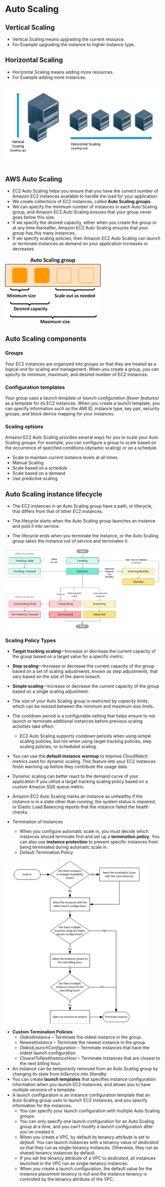 # Auto Scaling 

## Vertical Scaling 

- Vertical Scaling means upgrading the current resource.
- For Example upgrading the instance to higher instance type.

## Horizontal Scaling 

- Horizontal Scaling means adding more resources.
- For Example adding more instances.

![Scaling](/Compute/images/Scaling.PNG)

## AWS Auto Scaling

- EC2 Auto Scaling helps you ensure that you have the correct number of Amazon EC2 instances available to handle the load for your application. 
- We create collections of EC2 instances, called **Auto Scaling groups**.
- We can specify the minimum number of instances in each Auto Scaling group, and Amazon EC2 Auto Scaling ensures that your group never goes below this size. 
-  If we specify the desired capacity, either when you create the group or at any time thereafter, Amazon EC2 Auto Scaling ensures that your group has this many instances. 
- If we specify scaling policies, then Amazon EC2 Auto Scaling can launch or terminate instances as demand on your application increases or decreases.

![as-basic-diagram](/Compute/images/as-basic-diagram.png)

## Auto Scaling components

### **Groups**

Your EC2 instances are organized into *groups* so that they are treated as a logical unit for scaling and management. When you create a group, you can specify its minimum, maximum, and desired number of EC2 instances.

### Configuration templates

Your group uses a *launch template or launch configuration (fewer features)* as a template for its EC2 instances. When you create a launch template, you can specify information such as the AMI ID, instance type, key pair, security groups, and block device mapping for your instances.

### **Scaling options**

Amazon EC2 Auto Scaling provides several ways for you to scale your Auto Scaling groups. For example, you can configure a group to scale based on the occurrence of specified conditions (dynamic scaling) or on a schedule. 

- Scale to maintain current instance levels at all times
- Manual Scaling
- Scale based on a schedule
- Scale based on a demand
- Use predictive scaling

## Auto Scaling instance lifecycle

- The EC2 instances in an Auto Scaling group have a path, or lifecycle, that differs from that of other EC2 instances.

- The lifecycle starts when the Auto Scaling group launches an instance and puts it into service. 

- The lifecycle ends when you terminate the instance, or the Auto Scaling group takes the instance out of service and terminates it.

  

![auto_scaling_lifecycle](/Compute/images/auto_scaling_lifecycle.png)



### Scaling Policy Types

- **Target tracking scaling**—Increase or decrease the current capacity of the group based on a target value for a specific metric.
- **Step scaling**—Increase or decrease the current capacity of the group based on a set of scaling adjustments, known as step adjustments, that vary based on the size of the alarm breach.
- **Simple scaling**—Increase or decrease the current capacity of the group based on a single scaling adjustment.

- The size of your Auto Scaling group is restricted by *capacity limits*, which can be resized between the minimum and maximum size limits.

- The cooldown period is a configurable setting that helps ensure to not launch or terminate additional instances before previous scaling activities take effect.

  - EC2 Auto Scaling supports cooldown periods when using simple scaling policies, but not when using target tracking policies, step scaling policies, or scheduled scaling.

- You can use the **default instance** **warmup** to improve CloudWatch metrics used for dynamic scaling. This feature lets your EC2 instances finish warming up before they contribute the usage data.

- Dynamic scaling can better react to the demand curve of your application if you utilize a target tracking scaling policy based on a custom Amazon SQS queue metric.

- Amazon EC2 Auto Scaling marks an instance as unhealthy if the instance is in a state other than *running*, the system status is *impaired*, or Elastic Load Balancing reports that the instance failed the health checks.

- Termination of Instances

  - When you configure automatic scale in, you must decide which instances should terminate first and set up a **termination policy**. You can also use **instance protection** to prevent specific instances from being terminated during automatic scale in.
  - Default Termination Policy

![TerminationPolicy](/Compute/images/TerminationPolicy.png)

- **Custom Termination Policies**
  - *OldestInstance* – Terminate the oldest instance in the group.
  - *NewestInstance* – Terminate the newest instance in the group.
  - *OldestLaunchConfiguration* – Terminate instances that have the oldest launch configuration.
  - *ClosestToNextInstanceHour* – Terminate instances that are closest to the next billing hour.
- An instance can be temporarily removed from an Auto Scaling group by changing its state from *InService* into *Standby.*
- You can create **launch templates** that specifies instance configuration information when you launch EC2 instances, and allows you to have multiple versions of a template.
- A launch configuration is an instance configuration template that an Auto Scaling group uses to launch EC2 instances, and you specify information for the instances.
  - You can specify your launch configuration with multiple Auto Scaling groups.
  - You can only specify one launch configuration for an Auto Scaling group at a time, and you can’t modify a launch configuration after you’ve created it.
  - When you create a VPC, by default its tenancy attribute is set to *default*. You can launch instances with a tenancy value of *dedicated* so that they run as single-tenancy instances. Otherwise, they run as shared-tenancy instances by default.
  - If you set the tenancy attribute of a VPC to *dedicated*, all instances launched in the VPC run as single-tenancy instances.
  - When you create a launch configuration, the default value for the instance placement tenancy is *null* and the instance tenancy is controlled by the tenancy attribute of the VPC.
